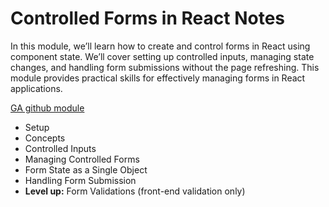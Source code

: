 # Controlled Forms in React Notes

In this module, we’ll learn how to create and control forms in React using component state. We’ll cover setting up controlled inputs, managing state changes, and handling form submissions without the page refreshing. This module provides practical skills for effectively managing forms in React applications.

[GA github module](https://pages.git.generalassemb.ly/modular-curriculum-all-courses/controlled-forms-in-react/canvas-landing-pages/seb.html)

* Setup
* Concepts
* Controlled Inputs
* Managing Controlled Forms
* Form State as a Single Object
* Handling Form Submission
* **Level up:** Form Validations (front-end validation only)
